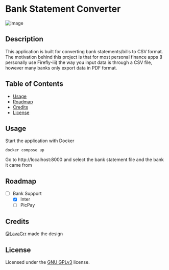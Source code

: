 # Bank Statement Converter
![image](https://github.com/Jahn16/bank-statement-converter/assets/40438992/217dd7f7-9e43-41f2-b312-eec0ec4e41f1)

## Description

This application is built for converting bank statements/bills to  CSV format.  The motivation behind this project is that for most personal finance apps (I personally use Firefly-iii) the way you input data is through a CSV file, however many banks only export data in PDF format.

## Table of Contents

- [Usage](#usage)
- [Roadmap](#roadmap)
- [Credits](#credits)
- [License](#license)

## Usage

Start the application with Docker

```
docker compose up
```

Go to http://localhost:8000 and select the bank statement file and the bank it came from

## Roadmap

- [ ] Bank Support
  - [x] Inter
  - [ ] PicPay

## Credits

[@LavaGrr](https://github.com/LavaGrr) made the design

## License

Licensed under the [GNU GPLv3](LICENSE) license.
